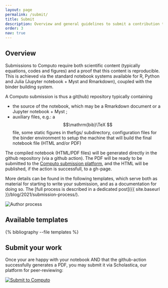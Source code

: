 ```yaml
---
layout: page
permalink: /submit/
title: Submit
description: Overview and general guidelines to submit a contribution to Computo
order: 3
nav: true
---
```


## Overview

Submissions to Computo require both scientific content (typically
equations, codes and figures) and a proof that this content is
reproducible. This is achieved via the standard notebook systems
available for R, Python and Julia (Jupyter notebook + Myst and Rmarkdown),
coupled with the binder building system.

A Computo submission is thus a git(hub) repository typically containing

- the source of the notebook, which may be a Rmarkdown document or a Jupyter notebook + Myst ;
- auxiliary files, e.g.: a $$\mathrm{bib}\TeX $$ file, some static
figures in thefigs/ subdirectory, configuration files for the binder
environment to setup the machine that will build the final notebook
file (HTML and/or PDF)

The compiled notebook (HTML/PDF files) will be generated directly in
the github repository (via a github action). The PDF will be ready to
be submitted to the <a
href="https://computo.scholasticahq.com/for-authors" style="outline:
none; border: none;">Computo submission platform</a>, and the HTML
will be published, if the action is successfull, to a gh-page.

More details can be found in the following templates, which serve both
as material for starting to write your submission, and as a
documentation for doing so. The [full process is described in a
dedicated post]({{ site.baseurl }}/blog/2021/submission-process/).

<div class="row mt-3">
<img alt="Author process" class="img-fluid rounded z-depth-1" src="{{ site.baseurl }}/assets/img/computo_process_authors.png" data-zoomable>
</div>

## Available templates

<div class="publications">

{% bibliography --file templates %}

</div>

## Submit your work

Once your are happy with your notebook AND that the github-action successfully
generates a PDF, you may submit it via Scholastica, our platform for
peer-reviewing:

<div id="scholastica-submission-button" style="margin-top: 10px; margin-bottom: 10px;"><a href="https://computo.scholasticahq.com/for-authors" style="outline: none; border: none;"><img style="outline: none; border: none;" src="https://s3.amazonaws.com/docs.scholastica/law-review-submission-button/submit_via_scholastica.png" alt="Submit to Computo"></a></div>
